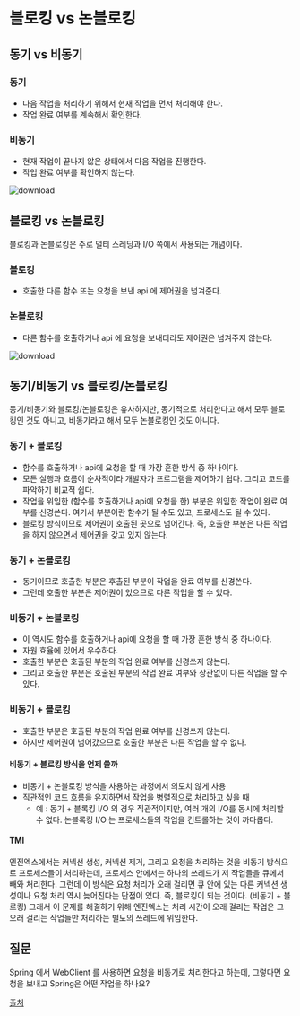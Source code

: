 # 블로킹 vs 논블로킹

## 동기 vs 비동기

### 동기

* 다음 작업을 처리하기 위해서 현재 작업을 먼저 처리해야 한다.
* 작업 완료 여부를 계속해서 확인한다.

### 비동기

* 현재 작업이 끝나지 않은 상태에서 다음 작업을 진행한다.
* 작업 완료 여부를 확인하지 않는다.

![download](https://user-images.githubusercontent.com/48251668/138342870-fa377ee5-100e-4ae0-ba5a-4ed4d68a0104.png)

## 블로킹 vs 논블로킹

블로킹과 논블로킹은 주로 멀티 스레딩과 I/O 쪽에서 사용되는 개념이다.

### 블로킹

* 호출한 다른 함수 또는 요청을 보낸 api 에 제어권을 넘겨준다.

### 논블로킹

* 다른 함수를 호출하거나 api 에 요청을 보내더라도 제어권은 넘겨주지 않는다.

![download](https://user-images.githubusercontent.com/48251668/138343402-1d49550d-46a9-4617-bc6b-40124cb30d6e.png)

## 동기/비동기 vs 블로킹/논블로킹

동기/비동기와 블로킹/논블로킹은 유사하지만, 동기적으로 처리한다고 해서 모두 블로킹인 것도 아니고, 비동기라고 해서 모두 논블로킹인 것도 아니다.

### 동기 + 블로킹

* 함수를 호출하거나 api에 요청을 할 때 가장 흔한 방식 중 하나이다.
* 모든 실행과 흐름이 순차적이라 개발자가 프로그램을 제어하기 쉽다. 그리고 코드를 파악하기 비교적 쉽다.
* 작업을 위임한 (함수를 호출하거나 api에 요청을 한) 부분은 위임한 작업이 완료 여부를 신경쓴다. 여기서 부분이란 함수가 될 수도 있고, 프로세스도 될 수 있다.
* 블로킹 방식이므로 제어권이 호출된 곳으로 넘어간다. 즉, 호출한 부분은 다른 작업을 하지 않으면서 제어권을 갖고 있지 않는다.

### 동기 + 논블로킹

* 동기이므로 호출한 부분은 후촐된 부분이 작업을 완료 여부를 신경쓴다.
* 그런데 호출한 부분은 제어권이 있으므로 다른 작업을 할 수 있다.

### 비동기 + 논블로킹

* 이 역시도 함수를 호출하거나 api에 요청을 할 때 가장 흔한 방식 중 하나이다.
* 자원 효율에 있어서 우수하다.
* 호출한 부분은 호출된 부분의 작업 완료 여부를 신경쓰지 않는다.
* 그리고 호출한 부분은 호출된 부분의 작업 완료 여부와 상관없이 다른 작업을 할 수 있다.

### 비동기 + 블로킹

* 호출한 부분은 호출된 부분의 작업 완료 여부를 신경쓰지 않는다.
* 하지만 제어권이 넘어갔으므로 호출한 부분은 다른 작업을 할 수 없다.

#### 비동기 + 블로킹 방식을 언제 쓸까
 
* 비동기 + 논블로킹 방식을 사용하는 과정에서 의도치 않게 사용
* 직관적인 코드 흐름을 유지하면서 작업을 병렬적으로 처리하고 싶을 때
  * 예 : 동기 + 블록킹 I/O 의 경우 직관적이지만, 여러 개의 I/O를 동시에 처리할 수 없다. 논블록킹 I/O 는 프로세스들의 작업을 컨트롤하는 것이 까다롭다.

#### TMI
엔진엑스에서는 커넥선 생성, 커넥션 제거, 그리고 요청을 처리하는 것을 비동기 방식으로 프로세스들이 처리하는데, 프로세스 안에서는 하나의 쓰레드가 저 작업들을 큐에서 빼와 처리한다. 그런데 이 방식은 요청 처리가 오래 걸리면 큐 안에 있는 다른 커넥션 생성이나 요청 처리 역시 늦어진다는 단점이 있다. 즉, 블로킹이 되는 것이다. (비동기 + 블로킹) 그래서 이 문제를 해결하기 위해 엔진엑스는 처리 시간이 오래 걸리는 작업은 그 오래 걸리는 작업들만 처리하는 별도의 쓰레드에 위임한다.

## 질문

Spring 에서 WebClient 를 사용하면 요청을 비동기로 처리한다고 하는데, 그렇다면 요청을 보내고 Spring은 어떤 작업을 하나요?

[출처](https://cotak.tistory.com/136)
